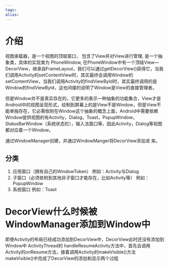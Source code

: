 ```yaml
---
tags: 
alias:
---
```

# 介绍
视图承载器，是一个视图的顶层窗口， 包含了View并对View进行管理, 是一个抽象类，具体的实现类为 PhoneWindow, 在PhoneWindow中有一个顶级View—DecorView，继承自FrameLayout，我们可以通过getDecorView()获得它，当我们调用Activity的setContentView时，其实最终会调用Window的setContentView，当我们调用Activity的findViewById时，其实最终调用的是Window的findViewById，这也间接的说明了Window是View的直接管理者。

但是Window并不是真实存在的，它更多的表示一种抽象的功能集合，View才是Android中的视图呈现形式，绘制到屏幕上的是View不是Window，但是View不能单独存在，它必需依附在Window这个抽象的概念上面，Android中需要依赖Window提供视图的有Activity，Dialog，Toast，PopupWindow，StatusBarWindow（系统状态栏），输入法窗口等，因此Activity，Dialog等视图都对应着一个Window。

通过WindowManager创建，并通过WindowManger将DecorView添加进 来。
## 分类
1.  应用窗口（拥有自己的WindowToken） 例如：Activity与Dialog
2.  子窗口（必须依附到其他非子窗口才能存在，比如Activity等） 例如：PopupWindow
3.  系统窗口 例如：Toast

# DecorView什么时候被WindowManager添加到Window中
即使Activity的布局已经成功添加到DecorView中，DecorView此时还没有添加到Window中 ActivityThread的 handleResumeActivity方法中，首先会调用Activity的onResume方法，接着调用Activity的makeVisible()方法 makeVisible()中完成了DecorView的添加和显示两个过程
